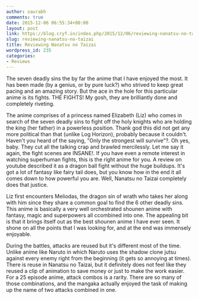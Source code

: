 ```yaml
---
author: saurabh
comments: true
date: 2015-12-06 06:55:34+00:00
layout: post
link: https://blog.cryf.in/index.php/2015/12/06/reviewing-nanatsu-no-taizai/
slug: reviewing-nanatsu-no-taizai
title: Reviewing Nanatsu no Taizai
wordpress_id: 235
categories:
- Reviews
---
```


The seven deadly sins the by far the anime that I have enjoyed the most. It has been made (by a genius, or by pure luck?) who strived to keep great pacing and an amazing story. But the ace in the hole for this particular anime is its fights. THE FIGHTS! My gosh, they are brilliantly done and completely riveting.

The anime comprises of a princess named Elizabeth (Liz) who comes in search of the seven deadly sins to fight off the holy knights who are holding the king (her father) in a powerless position. Thank god this did not get any more political than that (unlike Log Horizon), probably because it couldn't. Haven't you heard of the saying, "Only the strongest will survive"?. Oh yes, baby. They cut all the talking crap and brawled mercilessly. Let me say it again, the fight scenes are INSANE!. If you have even a remote interest in watching superhuman fights, this is the right anime for you. A review on youtube described it as a dragon ball fight without the huge buildups. It's got a lot of fantasy like fairy tail does, but you know how in the end it all comes down to how powerful you are. Well, Nanatsu no Taizai completely does that justice.

Liz first encounters Meliodas, the dragon sin of wrath who takes her along with him since they share a common goal to find the 6 other deadly sins. This anime is basically a very well orchestrated shounen anime with fantasy, magic and superpowers all ccombined into one. The appealing bit is that it brings itself out as the best shounen anime I have ever seen. It shone on all the points that I was looking for, and at the end was immensely enjoyable.

During the battles, attacks are reused but it's different most of the time. Unlike anime like Naruto in which Naruto uses the shadow clone jutsu against every enemy right from the beginning (it gets so annoying at times). There is reuse in Nanatsu no Taizai, but it definitely does not feel like they reused a clip of animation to save money or just to make the work easier. For a 25 episode anime, attack combos is a rarity. There are so many of those combinations, and the mangaka actually enjoyed the task of making up the name of two attacks combined in one.
